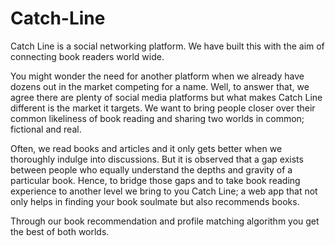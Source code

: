 # Catch-Line
Catch Line is a social networking platform. We have built this with the aim of connecting book readers world wide.

You might wonder the need for another platform when we already have dozens out in the market competing for a name.
Well, to answer that, we agree there are plenty of social media platforms but what makes Catch Line different is the market it targets. We want to bring people closer over their common likeliness of book reading and sharing two worlds in common;
fictional and real. 

Often, we read books and articles and it only gets better when we thoroughly indulge into discussions. 
But it is  observed that a gap exists between people who equally understand the depths and gravity of a particular book.
Hence, to bridge those gaps and to take book reading experience to another level we bring to you Catch Line; a web app that not only helps in finding your book soulmate but also recommends books. 


Through our book recommendation and profile matching algorithm you get the best of both worlds. 

